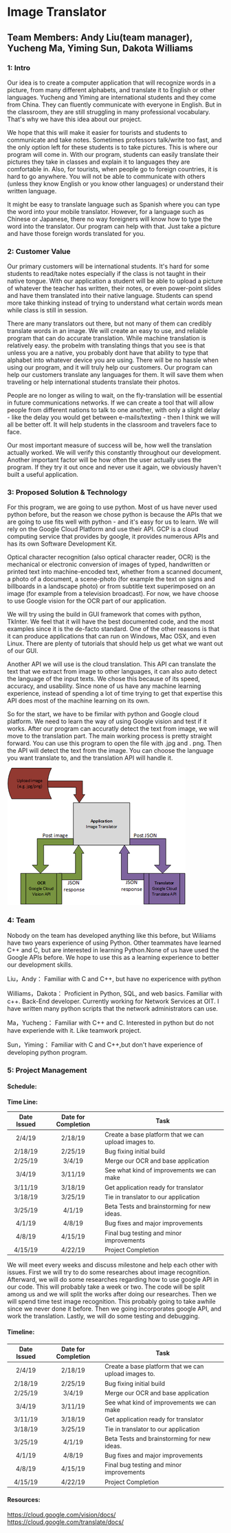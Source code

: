 # Image Translator
## Team Members: Andy Liu(team manager), Yucheng Ma, Yiming Sun, Dakota Williams 

### 1: Intro
<p>   Our idea is to create a computer application that will recognize words in a picture, from many different alphabets, and translate it to English or other languages. Yucheng and Yiming are international students and they come from China. They can fluently communicate with everyone in English. But in the classroom, they are still struggling in many professional vocabulary. That's why we have this idea about our project.</p>
<p> We hope that this will make it easier for tourists and students to communicate and take notes. Sometimes professors talk/write too fast, and the only option left for these students is to take pictures. This is where our program will come in. With our program, students can easily translate their pictures they take in classes and explain it to languages they are comfortable in. Also, for tourists, when people go to foreign countries, it is hard to go anywhere. You will not be able to communicate with others (unless they know English or you know other languages) or understand their written language.</p>
<p> It might be easy to translate language such as Spanish where you can type the word into your mobile translator. However, for a language such as Chinese or Japanese, there no way foreigners will know how to type the word into the translator. Our program can help with that. Just take a picture and have those foreign words translated for you. </p>
 
### 2: Customer Value

<p> Our primary customers will be international students. It's hard for some students to read/take notes especially if the class is not taught in their native tongue. With our application a student will be able to upload a picture of whatever the teacher has written, their notes, or even power-point slides and have them translated into their native language. Students can spend more take thinking instead of trying to understand what certain words mean while class is still in session. </p>
<p> There are many translators out there, but not many of them can credibly translate words in an image. We will create an easy to use, and reliable program that can do accurate translation. While machine translation is relatively easy. the probelm with translating things that you see is that unless you are a native, you probably dont have that ability to type that alphabet into whatever device you are using. There will be no hassle when using our program, and it will truly help our customers. Our program can help our customers translate any languages for them. It will save them when traveling or help international students translate their photos. </p>
<p> People are no longer as wiling to wait, on the fly-translation will be essential in future communications networks.  If we can create a tool that will allow people from different nations to talk to one another, with only a slight delay - like the delay you would get between e-mails/texting - then I think we will all be better off. It will help students in the classroom and travelers face to face. </p>
<p> Our most important measure of success will be, how well the translation actually worked. We will verify this constantly throughout our development. Another important factor will be how often the user actually uses the program. If they try it out once and never use it again, we obviously haven't built a useful application.


### 3: Proposed Solution & Technology
<p> For this program, we are going to use python. Most of us have never used python before, but the reason we chose python is because the APIs that we are going to use fits well with python - and it's easy for us to learn. We will rely on the Google Cloud Platform and use their API. GCP is a cloud computing service that provides by google, it provides numerous APIs and has its own Software Development Kit.</p>
<p> Optical character recognition (also optical character reader, OCR) is the mechanical or electronic conversion of images of typed, handwritten or printed text into machine-encoded text, whether from a scanned document, a photo of a document, a scene-photo (for example the text on signs and billboards in a landscape photo) or from subtitle text superimposed on an image (for example from a television broadcast). For now, we have choose to use Google vision for the OCR part of our application.</p>
<p> We will try using the build in GUI framework that comes with python, TkInter. We feel that it will have the best documented code, and the most examples since it is the de-facto standard. One of the other reasons is that it can produce applications that can run on Windows, Mac OSX, and even Linux. There are plenty of tutorials that should help us get what we want out of our GUI.</p>
<p> Another API we will use is the cloud translation. This API can translate the text that we extract from image to other languages, it can also auto detect the language of the input texts. We chose this because of its speed, accuracy, and usability. Since none of us have any machine learning experience, instead of spending a lot of time trying to get that expertise this API does most of the machine learning on its own. </p>
 
<p> So for the start, we have to be fimilar with python and Google cloud platform. We need to learn the way of using Google vision and test if it works. After our program can accuratly detect the text from image, we will move to the translation part. The main working process is pretty straight forward. You can use this program to open the file with .jpg and . png. Then the API will detect the text from the image. You can choose the language you want translate to, and the translation API will handle it. </p>

![flowchart](https://github.com/CS340-19/image_translator/blob/master/CS340.png)

### 4: Team
<p>Nobody on the team has developed anything like this before, but Wiliiams have two years experience of using Python. Other teammates have learned C++ and C, but are interested in learning Python.None of us have used the Google APIs before. We hope to use this as a learning experience to better our development skills. </p>

Liu，Andy：
Familiar with C and C++, but have no expericence with python

Williams，Dakota：
Proficient in Python, SQL, and web basics. Familiar with c++. Back-End developer. 
Currently working for Network Services at OIT. I have written many python scripts that the network administrators can use.

Ma，Yucheng：
Familiar with C++ and C. Interested in python but do not have experiende with it. Like teamwork project. 

Sun，Yiming：
Familiar with C and C++,but don't have experience of developing python program.



### 5: Project Management
#### Schedule:
  **Time Line:**
  
  | Date Issued | Date for Completion | Task |
  | :---: | :---: | --- |
  | 2/4/19 | 2/18/19 | Create a base platform that we can upload images to. |
  | 2/18/19 | 2/25/19 | Bug fixing initial build |
  | 2/25/19 | 3/4/19 | Merge our OCR and base application |
  | 3/4/19 | 3/11/19 | See what kind of improvements we can make |
  | 3/11/19 | 3/18/19 | Get application ready for translator |
  | 3/18/19 | 3/25/19 | Tie in translator to our application |
  | 3/25/19 | 4/1/19 | Beta Tests and brainstorming for new ideas. |
  | 4/1/19 | 4/8/19 | Bug fixes and major improvements |
  | 4/8/19 | 4/15/19 | Final bug testing and minor improvements |
  | 4/15/19 | 4/22/19 | Project Completion |
  
<p>We will meet every weeks and discuss milestone and help each other with issues. First we will try to do some researches about image recognition. Afterward, we will do some researches regarding how to use google API in our code. This will probably take a week or two. The code will be split among us and we will split the works after doing our researches. Then we will spend time test image recognition. This probably going to take awhile since we never done it before. Then we going incorporates google API, and work the translation. Lastly, we will do some testing and debugging.</p>

#### Timeline:
  
  | Date Issued | Date for Completion | Task |
  | :---: | :---: | --- |
  | 2/4/19 | 2/18/19 | Create a base platform that we can upload images to. |
  | 2/18/19 | 2/25/19 | Bug fixing initial build |
  | 2/25/19 | 3/4/19 | Merge our OCR and base application |
  | 3/4/19 | 3/11/19 | See what kind of improvements we can make |
  | 3/11/19 | 3/18/19 | Get application ready for translator |
  | 3/18/19 | 3/25/19 | Tie in translator to our application |
  | 3/25/19 | 4/1/19 | Beta Tests and brainstorming for new ideas. |
  | 4/1/19 | 4/8/19 | Bug fixes and major improvements |
  | 4/8/19 | 4/15/19 | Final bug testing and minor improvements |
  | 4/15/19 | 4/22/19 | Project Completion |


#### Resources: 
https://cloud.google.com/vision/docs/ <br/> 
https://cloud.google.com/translate/docs/
